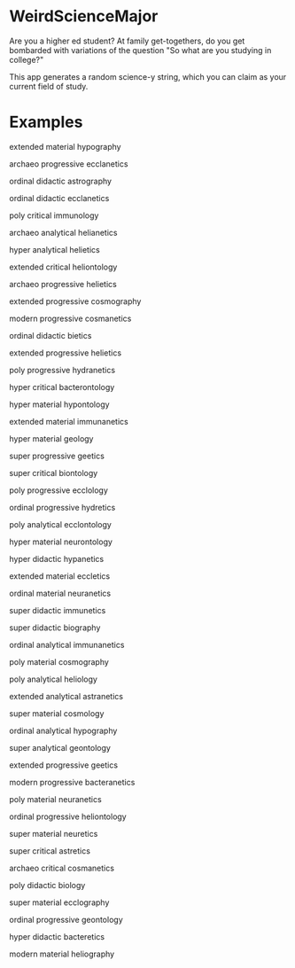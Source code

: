 # WeirdScienceMajor
Are you a higher ed student? At family get-togethers, do you get bombarded with variations of the question "So what are you studying in college?"

This app generates a random science-y string, which you can claim as your current field of study.

# Examples

extended material hypography

archaeo progressive ecclanetics

ordinal didactic astrography

ordinal didactic ecclanetics

poly critical immunology

archaeo analytical helianetics

hyper analytical helietics

extended critical heliontology

archaeo progressive helietics

extended progressive cosmography

modern progressive cosmanetics

ordinal didactic bietics

extended progressive helietics

poly progressive hydranetics

hyper critical bacterontology

hyper material hypontology

extended material immunanetics

hyper material geology

super progressive geetics

super critical biontology

poly progressive ecclology

ordinal progressive hydretics

poly analytical ecclontology

hyper material neurontology

hyper didactic hypanetics

extended material eccletics

ordinal material neuranetics

super didactic immunetics

super didactic biography

ordinal analytical immunanetics

poly material cosmography

poly analytical heliology

extended analytical astranetics

super material cosmology

ordinal analytical hypography

super analytical geontology

extended progressive geetics

modern progressive bacteranetics

poly material neuranetics

ordinal progressive heliontology

super material neuretics

super critical astretics

archaeo critical cosmanetics

poly didactic biology

super material ecclography

ordinal progressive geontology

hyper didactic bacteretics

modern material heliography
